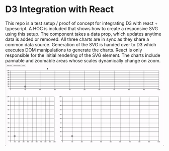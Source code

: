 # D3 Integration with React
This repo is a test setup / proof of concept for integrating D3 with react + typescript. A HOC is included that shows how to create a responsive SVG using this setup. The component takes a data prop, which updates anytime data is added or removed. All three charts are in sync as they share a common data source. Generation of the SVG is handed over to D3 which executes DOM manipulations to generate the charts. React is only responsible for the initial rendering of the SVG element. The charts include pannable and zoomable areas whose scales dynamically change on zoom.
<img src="https://github.com/yevgenybulochnik/web-assets/blob/master/d3test/d3test.gif">
